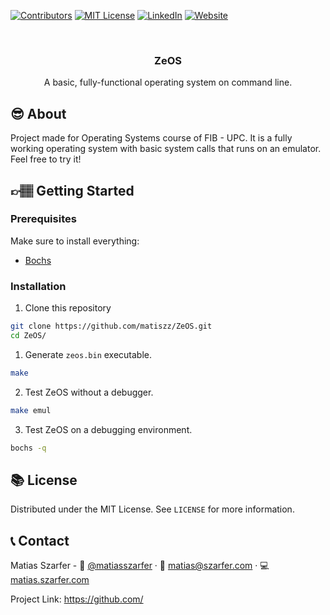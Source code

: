 [![Contributors][contributors-shield]][contributors-url]
[![MIT License][license-shield]][license-url]
[![LinkedIn][linkedin-shield]][linkedin-url]
[![Website][website-shield]][website-url]



<!-- PROJECT LOGO -->
<br />
<p align="center">
<!--  
 <a href="https://github.com/othneildrew/Best-README-Template">
    <img src="images/logo.png" alt="Logo" width="80" height="80">
  </a>
 -->
  <h3 align="center">ZeOS</h3>

  <p align="center">
    A basic, fully-functional operating system on command line.
  </p>
</p>


<!-- About the project -->
## 😎 About
Project made for Operating Systems course of FIB - UPC. 
It is a fully working operating system with basic system calls that runs on an emulator.
Feel free to try it!


<!-- GETTING STARTED -->
## 👉🏽 Getting Started

### Prerequisites
Make sure to install everything:
- [Bochs](http://bochs.sourceforge.net/)

### Installation

1. Clone this repository
```sh
git clone https://github.com/matiszz/ZeOS.git
cd ZeOS/
```

1. Generate `zeos.bin` executable.
```sh
make
```
2. Test ZeOS without a debugger.
```sh
make emul
```
3. Test ZeOS on a debugging environment.
```sh
bochs -q
```



<!-- LICENSE -->
## 📚 License

Distributed under the MIT License. See `LICENSE` for more information.



<!-- CONTACT -->
## 📞 Contact

Matias Szarfer - 🐤 [@matiasszarfer](https://twitter.com/matiasszarfer) · 📧 matias@szarfer.com · 💻 [matias.szarfer.com](https://matias.szarfer.com)

Project Link: [https://github.com/<FILL>](https://github.com/)



<!-- MARKDOWN LINKS & IMAGES -->
<!-- https://www.markdownguide.org/basic-syntax/#reference-style-links -->
[contributors-shield]: https://img.shields.io/github/contributors/othneildrew/Best-README-Template.svg?style=flat-square
[contributors-url]: https://github.com/othneildrew/Best-README-Template/graphs/contributors

[license-shield]: https://img.shields.io/github/license/othneildrew/Best-README-Template.svg?style=flat-square
[license-url]: https://github.com/othneildrew/Best-README-Template/blob/master/LICENSE.txt

[linkedin-shield]: https://img.shields.io/badge/-LinkedIn-black.svg?style=flat-square&logo=linkedin&colorB=555
[linkedin-url]: https://linkedin.com/in/matias-szarfer

[website-shield]: https://img.shields.io/badge/-Website-black.svg?style=flat-square&colorB=555
[website-url]: https://matias.szarfer.com